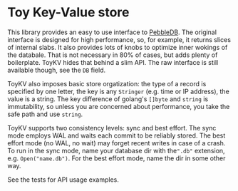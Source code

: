 #   Toy Key-Value store

This library provides an easy to use interface to [PebbleDB][p].
The original interface is designed for high performance, so, for
example, it returns slices of internal slabs. It also provides
lots of knobs to optimize inner wokings of the databale. That is
not necessary in 80% of cases, but adds plenty of boilerplate.
ToyKV hides that behind a slim API. The raw interface is still
available though, see the `DB` field.

ToyKV also imposes basic store orgatization: the type of a
record is specified by one letter, the key is any `Stringer`
(e.g. time or IP address), the value is a string. The key
difference of golang's `[]byte` and `string` is immutability, so
unless you are concerned about performance, you take the safe
path and use `string`.

ToyKV supports two consistency levels: sync and best effort. The
sync mode employs WAL and waits each commit to be reliably
stored. The best effort mode (no WAL, no wait) may forget recent
writes in case of a crash. To run in the sync mode, name your
database dir with the`".db"` extension, e.g. `Open("name.db")`.
For the best effort mode, name the dir in some other way.

See the tests for API usage examples.

[p]: https://github.com/cockroachdb/pebble
